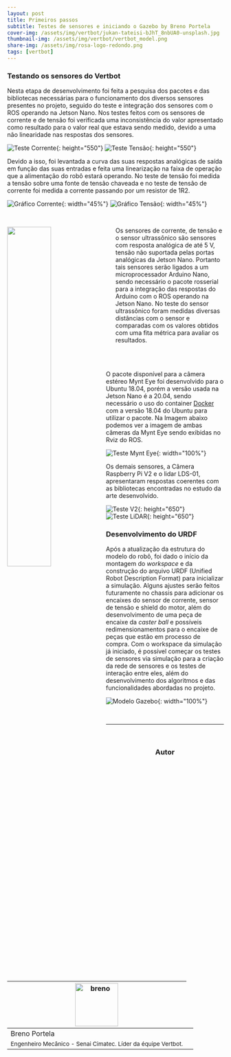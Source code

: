 ```yaml
---
layout: post
title: Primeiros passos
subtitle: Testes de sensores e iniciando o Gazebo by Breno Portela
cover-img: /assets/img/vertbot/jukan-tateisi-bJhT_8nbUA0-unsplash.jpg
thumbnail-img: /assets/img/vertbot/vertbot_model.png
share-img: /assets/img/rosa-logo-redondo.png
tags: [vertbot]
---
```


### Testando os sensores do Vertbot

Nesta etapa de desenvolvimento foi feita a pesquisa dos pacotes e das bibliotecas necessárias para o funcionamento dos diversos sensores presentes no projeto, seguido do teste e integração dos sensores com o ROS operando na Jetson Nano. Nos testes feitos com os sensores de corrente e de tensão foi verificada uma inconsistência do valor apresentado como resultado para o valor real que estava sendo medido, devido a uma não linearidade nas respostas dos sensores. 

![Teste Corrente](/assets/img/vertbot/test_current_sensor.jpg){: height="550"}  ![Teste Tensão](/assets/img/vertbot/test_voltage_sensor.jpg){: height="550"} 

Devido a isso, foi levantada a curva das suas respostas analógicas de saída em função das suas entradas e feita uma linearização na faixa de operação que a alimentação do robô estará operando. No teste de tensão foi medida a tensão sobre uma fonte de tensão chaveada e no teste de tensão de corrente foi medida a corrente passando por um resistor de 1R2.

![Gráfico Corrente](/assets/img/vertbot/graph_current_sensor.png){: width="45%"}  ![Gráfico Tensão](/assets/img/vertbot/graph_voltage_sensor.png){: width="45%"} 

<br>

<div>
    <img align="left" src = "{{ 'assets/img/vertbot/test_sonar.jpg' | relative_url }}" width="45%" class="float-left">
    <p style="padding-left: 50%;">Os sensores de corrente, de tensão e o sensor ultrassônico são sensores com resposta analógica de até 5 V, tensão não suportada pelas portas analógicas da Jetson Nano. Portanto tais sensores serão ligados a um microprocessador Arduino Nano, sendo necessário o pacote rosserial para a integração das respostas do Arduino com o ROS operando na Jetson Nano. No teste do sensor ultrassônico foram medidas diversas distâncias com o sensor e comparadas com os valores obtidos com uma fita métrica para avaliar os resultados.</p>
</div>

<br><br>

O pacote disponível para a câmera estéreo Mynt Eye foi desenvolvido para o Ubuntu 18.04, porém a versão usada na Jetson Nano é a 20.04, sendo necessário o uso do container [Docker](https://www.docker.com/resources/what-container) com a versão 18.04 do Ubuntu para utilizar o pacote. Na Imagem abaixo podemos ver a imagem de ambas câmeras da Mynt Eye sendo exibidas no Rviz do ROS.

![Teste Mynt Eye](/assets/img/vertbot/test_mynt-eye.jpg){: width="100%"}

Os demais sensores, a Câmera Raspberry Pi V2 e o lidar LDS-01, apresentaram respostas coerentes com as bibliotecas encontradas no estudo da arte desenvolvido.

![Teste V2](/assets/img/vertbot/test_camera_v2.jpg){: height="650"}  ![Teste LiDAR](/assets/img/vertbot/test_lidar.jpg){: height="650"}

### Desenvolvimento do URDF

Após a atualização da estrutura do modelo do robô, foi dado o início da montagem do _workspace_ e da construção do arquivo URDF (Unified Robot Description Format) para inicializar a simulação. Alguns ajustes serão feitos futuramente no chassis para adicionar os encaixes do sensor de corrente, sensor de tensão e shield do motor, além do desenvolvimento de uma peça de encaixe da _caster ball_ e possíveis redimensionamentos para o encaixe de peças que estão em processo de compra. Com o workspace da simulação já iniciado, é possível começar os testes de sensores via simulação para a criação da rede de sensores e os testes de interação entre eles, além do desenvolvimento dos algoritmos e das funcionalidades abordadas no projeto.

![Modelo Gazebo](/assets/img/vertbot/vertbot_gazebo.png){: width="100%"}

<br>

---------------------
<br>

<!-- autor -->
<center><h3 class="post-title">Autor</h3><br/></center>
<div class="row">
  <div class="col-xl-auto offset-xl-0 col-lg-4 offset-lg-0 center">
    <table class="table-borderless highlight">
      <thead>
        <tr>
          <th><img src="{{ 'assets/img/people/breno-1.png' | relative_url }}" width="100" alt="breno" class="img-fluid rounded-circle" /></th>
        </tr>
      </thead>
      <tbody>
        <tr class="font-weight-bolder" style="text-align: center margin-top: 0">
          <td>Breno Portela</td>
        </tr>
        <tr style="text-align: center" >
          <td style="vertical-align: top"><small>Engenheiro Mecânico - Senai Cimatec. Líder da équipe Vertbot.</small></td>
          <td></td>
        </tr>
      </tbody>
    </table>
  </div>
</div>

<br>